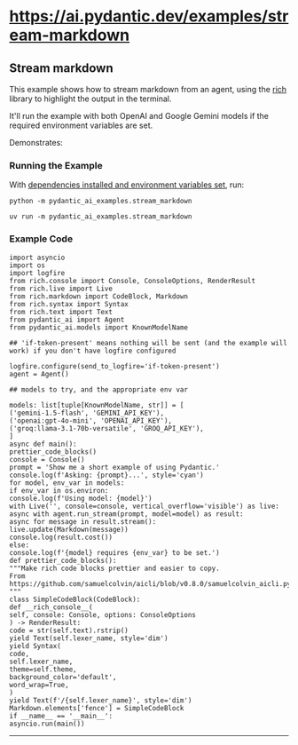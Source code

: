# https://ai.pydantic.dev/examples/stream-markdown

<!--
URL: https://ai.pydantic.dev/examples/stream-markdown
title: Stream markdown - PydanticAI
url: https://ai.pydantic.dev/examples/stream-markdown/
hostname: pydantic.dev
description: Agent Framework / shim to use Pydantic with LLMs
sitename: ai.pydantic.dev
date: 2024-01-01
categories: []
tags: []
image: https://ai.pydantic.dev/assets/images/social/examples/stream-markdown.png
pagetype: website
filedate: 2024-12-14
-->

## Stream markdown

This example shows how to stream markdown from an agent, using the [ rich](https://github.com/Textualize/rich) library to highlight the output in the terminal.

It'll run the example with both OpenAI and Google Gemini models if the required environment variables are set.

Demonstrates:

### Running the Example

With [dependencies installed and environment variables set](../#usage), run:

```
python -m pydantic_ai_examples.stream_markdown
```
```
uv run -m pydantic_ai_examples.stream_markdown
```

### Example Code

```
import asyncio
import os
import logfire
from rich.console import Console, ConsoleOptions, RenderResult
from rich.live import Live
from rich.markdown import CodeBlock, Markdown
from rich.syntax import Syntax
from rich.text import Text
from pydantic_ai import Agent
from pydantic_ai.models import KnownModelName

## 'if-token-present' means nothing will be sent (and the example will work) if you don't have logfire configured

logfire.configure(send_to_logfire='if-token-present')
agent = Agent()

## models to try, and the appropriate env var

models: list[tuple[KnownModelName, str]] = [
('gemini-1.5-flash', 'GEMINI_API_KEY'),
('openai:gpt-4o-mini', 'OPENAI_API_KEY'),
('groq:llama-3.1-70b-versatile', 'GROQ_API_KEY'),
]
async def main():
prettier_code_blocks()
console = Console()
prompt = 'Show me a short example of using Pydantic.'
console.log(f'Asking: {prompt}...', style='cyan')
for model, env_var in models:
if env_var in os.environ:
console.log(f'Using model: {model}')
with Live('', console=console, vertical_overflow='visible') as live:
async with agent.run_stream(prompt, model=model) as result:
async for message in result.stream():
live.update(Markdown(message))
console.log(result.cost())
else:
console.log(f'{model} requires {env_var} to be set.')
def prettier_code_blocks():
"""Make rich code blocks prettier and easier to copy.
From https://github.com/samuelcolvin/aicli/blob/v0.8.0/samuelcolvin_aicli.py#L22
"""
class SimpleCodeBlock(CodeBlock):
def __rich_console__(
self, console: Console, options: ConsoleOptions
) -> RenderResult:
code = str(self.text).rstrip()
yield Text(self.lexer_name, style='dim')
yield Syntax(
code,
self.lexer_name,
theme=self.theme,
background_color='default',
word_wrap=True,
)
yield Text(f'/{self.lexer_name}', style='dim')
Markdown.elements['fence'] = SimpleCodeBlock
if __name__ == '__main__':
asyncio.run(main())
```

---